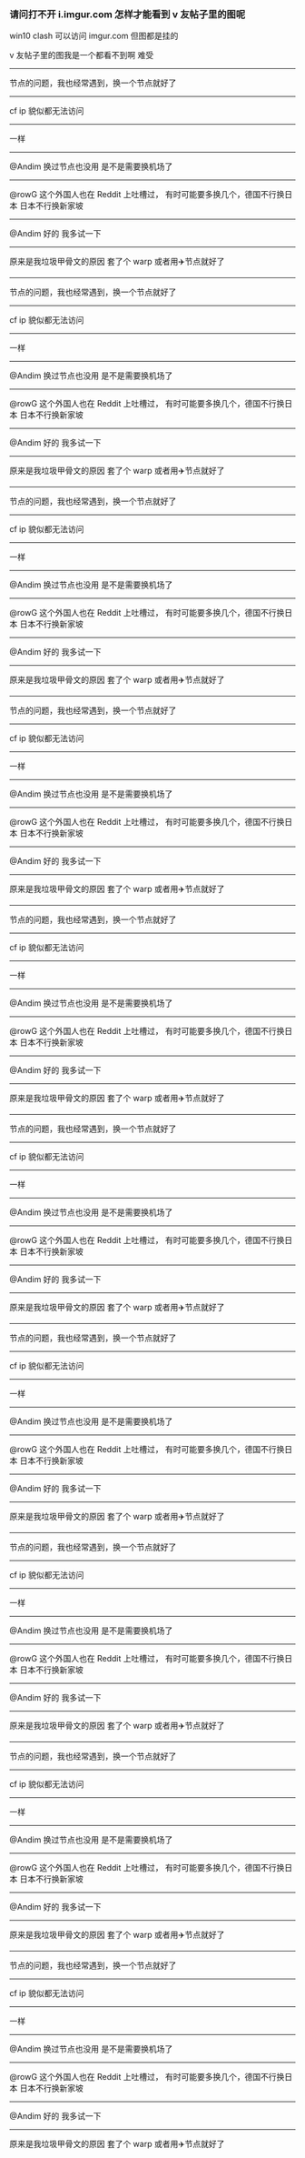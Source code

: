 ### 请问打不开 i.imgur.com 怎样才能看到 v 友帖子里的图呢

win10 clash 可以访问 imgur.com 但图都是挂的

v 友帖子里的图我是一个都看不到啊 难受

---------------------------------------------------

节点的问题，我也经常遇到，换一个节点就好了

---------------------------------------------------

cf ip 貌似都无法访问

---------------------------------------------------

一样

---------------------------------------------------

@Andim 换过节点也没用 是不是需要换机场了

---------------------------------------------------

@rowG 
这个外国人也在 Reddit 上吐槽过，
有时可能要多换几个，德国不行换日本   日本不行换新家坡

---------------------------------------------------

@Andim 好的 我多试一下

---------------------------------------------------

原来是我垃圾甲骨文的原因 套了个 warp 或者用✈️节点就好了

---------------------------------------------------

节点的问题，我也经常遇到，换一个节点就好了

---------------------------------------------------

cf ip 貌似都无法访问

---------------------------------------------------

一样

---------------------------------------------------

@Andim 换过节点也没用 是不是需要换机场了

---------------------------------------------------

@rowG 
这个外国人也在 Reddit 上吐槽过，
有时可能要多换几个，德国不行换日本   日本不行换新家坡

---------------------------------------------------

@Andim 好的 我多试一下

---------------------------------------------------

原来是我垃圾甲骨文的原因 套了个 warp 或者用✈️节点就好了

---------------------------------------------------

节点的问题，我也经常遇到，换一个节点就好了

---------------------------------------------------

cf ip 貌似都无法访问

---------------------------------------------------

一样

---------------------------------------------------

@Andim 换过节点也没用 是不是需要换机场了

---------------------------------------------------

@rowG 
这个外国人也在 Reddit 上吐槽过，
有时可能要多换几个，德国不行换日本   日本不行换新家坡

---------------------------------------------------

@Andim 好的 我多试一下

---------------------------------------------------

原来是我垃圾甲骨文的原因 套了个 warp 或者用✈️节点就好了

---------------------------------------------------

节点的问题，我也经常遇到，换一个节点就好了

---------------------------------------------------

cf ip 貌似都无法访问

---------------------------------------------------

一样

---------------------------------------------------

@Andim 换过节点也没用 是不是需要换机场了

---------------------------------------------------

@rowG 
这个外国人也在 Reddit 上吐槽过，
有时可能要多换几个，德国不行换日本   日本不行换新家坡

---------------------------------------------------

@Andim 好的 我多试一下

---------------------------------------------------

原来是我垃圾甲骨文的原因 套了个 warp 或者用✈️节点就好了

---------------------------------------------------

节点的问题，我也经常遇到，换一个节点就好了

---------------------------------------------------

cf ip 貌似都无法访问

---------------------------------------------------

一样

---------------------------------------------------

@Andim 换过节点也没用 是不是需要换机场了

---------------------------------------------------

@rowG 
这个外国人也在 Reddit 上吐槽过，
有时可能要多换几个，德国不行换日本   日本不行换新家坡

---------------------------------------------------

@Andim 好的 我多试一下

---------------------------------------------------

原来是我垃圾甲骨文的原因 套了个 warp 或者用✈️节点就好了

---------------------------------------------------

节点的问题，我也经常遇到，换一个节点就好了

---------------------------------------------------

cf ip 貌似都无法访问

---------------------------------------------------

一样

---------------------------------------------------

@Andim 换过节点也没用 是不是需要换机场了

---------------------------------------------------

@rowG 
这个外国人也在 Reddit 上吐槽过，
有时可能要多换几个，德国不行换日本   日本不行换新家坡

---------------------------------------------------

@Andim 好的 我多试一下

---------------------------------------------------

原来是我垃圾甲骨文的原因 套了个 warp 或者用✈️节点就好了

---------------------------------------------------

节点的问题，我也经常遇到，换一个节点就好了

---------------------------------------------------

cf ip 貌似都无法访问

---------------------------------------------------

一样

---------------------------------------------------

@Andim 换过节点也没用 是不是需要换机场了

---------------------------------------------------

@rowG 
这个外国人也在 Reddit 上吐槽过，
有时可能要多换几个，德国不行换日本   日本不行换新家坡

---------------------------------------------------

@Andim 好的 我多试一下

---------------------------------------------------

原来是我垃圾甲骨文的原因 套了个 warp 或者用✈️节点就好了

---------------------------------------------------

节点的问题，我也经常遇到，换一个节点就好了

---------------------------------------------------

cf ip 貌似都无法访问

---------------------------------------------------

一样

---------------------------------------------------

@Andim 换过节点也没用 是不是需要换机场了

---------------------------------------------------

@rowG 
这个外国人也在 Reddit 上吐槽过，
有时可能要多换几个，德国不行换日本   日本不行换新家坡

---------------------------------------------------

@Andim 好的 我多试一下

---------------------------------------------------

原来是我垃圾甲骨文的原因 套了个 warp 或者用✈️节点就好了

---------------------------------------------------

节点的问题，我也经常遇到，换一个节点就好了

---------------------------------------------------

cf ip 貌似都无法访问

---------------------------------------------------

一样

---------------------------------------------------

@Andim 换过节点也没用 是不是需要换机场了

---------------------------------------------------

@rowG 
这个外国人也在 Reddit 上吐槽过，
有时可能要多换几个，德国不行换日本   日本不行换新家坡

---------------------------------------------------

@Andim 好的 我多试一下

---------------------------------------------------

原来是我垃圾甲骨文的原因 套了个 warp 或者用✈️节点就好了

---------------------------------------------------

节点的问题，我也经常遇到，换一个节点就好了

---------------------------------------------------

cf ip 貌似都无法访问

---------------------------------------------------

一样

---------------------------------------------------

@Andim 换过节点也没用 是不是需要换机场了

---------------------------------------------------

@rowG 
这个外国人也在 Reddit 上吐槽过，
有时可能要多换几个，德国不行换日本   日本不行换新家坡

---------------------------------------------------

@Andim 好的 我多试一下

---------------------------------------------------

原来是我垃圾甲骨文的原因 套了个 warp 或者用✈️节点就好了

